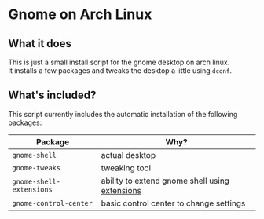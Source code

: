 # Gnome on Arch Linux

## What it does

This is just a small install script for the gnome desktop on arch linux.  
It installs a few packages and tweaks the desktop a little using `dconf`.


## What's included?

This script currently includes the automatic installation of the following packages:

| Package                  | Why?                                                                            |
| ----                     | ----                                                                            |
| `gnome-shell`            | actual desktop                                                                  |
| `gnome-tweaks`           | tweaking tool                                                                   |
| `gnome-shell-extensions` | ability to extend gnome shell using [extensions](https://extensions.gnome.org/) |
| `gnome-control-center`   | basic control center to change settings                                         |
